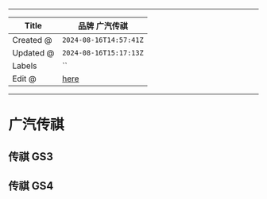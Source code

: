 -----

| Title     | 品牌 广汽传祺                                           |
| --------- | ------------------------------------------------- |
| Created @ | `2024-08-16T14:57:41Z`                            |
| Updated @ | `2024-08-16T15:17:13Z`                            |
| Labels    | \`\`                                              |
| Edit @    | [here](https://github.com/junxnone/che/issues/16) |

-----

# 广汽传祺

## 传祺 GS3

## 传祺 GS4
